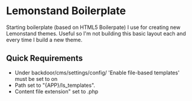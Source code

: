 # Lemonstand Boilerplate

Starting boilerplate (based on HTML5 Boilerpate) I use for creating new Lemonstand themes. Useful so I'm not building this basic layout each and every time I build a new theme.

## Quick Requirements

+ Under backdoor/cms/settings/config/ 'Enable file-based templates' must be set to on 
+ Path set to "{APP}/ls_templates". 
+ Content file extension" set to .php

